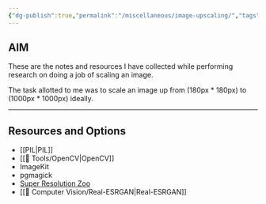 ```yaml
---
{"dg-publish":true,"permalink":"/miscellaneous/image-upscaling/","tags":["images-processing"],"noteIcon":"2","updated":"2024-06-04T17:11:47.777+05:30"}
---
```



## AIM

These are the notes and resources I have collected while performing research on doing a job of scaling an image.

The task allotted to me was to scale an image up from (180px * 180px) to (1000px * 1000px) ideally.

---

## Resources and Options

- [[PIL\|PIL]]
- [[🧰 Tools/OpenCV\|OpenCV]]
- ImageKit
- pgmagick
- [Super Resolution Zoo](https://github.com/WolframRhodium/Super-Resolution-Zoo)
- [[👀 Computer Vision/Real-ESRGAN\|Real-ESRGAN]]
